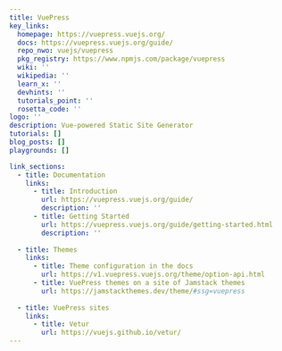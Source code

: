 ```yaml
---
title: VuePress
key_links:
  homepage: https://vuepress.vuejs.org/
  docs: https://vuepress.vuejs.org/guide/
  repo_nwo: vuejs/vuepress
  pkg_registry: https://www.npmjs.com/package/vuepress
  wiki: ''
  wikipedia: ''
  learn_x: ''
  devhints: ''
  tutorials_point: ''
  rosetta_code: ''
logo: ''
description: Vue-powered Static Site Generator
tutorials: []
blog_posts: []
playgrounds: []

link_sections:
  - title: Documentation
    links:
      - title: Introduction
        url: https://vuepress.vuejs.org/guide/
        description: ''
      - title: Getting Started
        url: https://vuepress.vuejs.org/guide/getting-started.html
        description: ''
      
  - title: Themes
    links:
      - title: Theme configuration in the docs
        url: https://v1.vuepress.vuejs.org/theme/option-api.html
      - title: VuePress themes on a site of Jamstack themes
        url: https://jamstackthemes.dev/theme/#ssg=vuepress
        
  - title: VuePress sites
    links:
      - title: Vetur
        url: https://vuejs.github.io/vetur/
---
```

